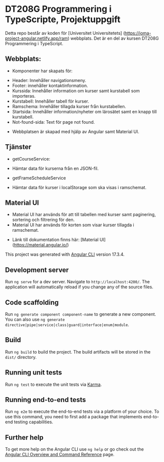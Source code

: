 # DT208G Programmering i TypeScripte, Projektuppgift
Detta repo består av koden för [Universitet Universitetets] (https://joma-project-angular.netlify.app/ram) webbplats. Det är en del av kursen DT208G Programmering i TypeScript. 

## Webbplats:
* Komponenter har skapats för:
- Header: Innehåller navigationsmeny.
- Footer: innehåller kontaktinformation.
- Kurssida: Innehåller information om kurser samt kurstabell som importeras.
- Kurstabell: Innehåller tabell för kurser.
- Ramschema: Innehåller tillagda kurser från kurstabellen.
- Startsida: Innehåller information/nyheter om lärosätet samt en knapp till kurstabell.
- Not-found-sida: Text för page not found. 

* Webbplatsen är skapad med hjälp av Angular samt Material UI.

## Tjänster
* getCourseService:
- Hämtar data för kurserna från en JSON-fil.
* getFrameScheduleService
- Hämtar data för kurser i localStorage som ska visas i ramschemat.

## Material UI
* Material UI har används för att till tabellen med kurser samt paginering, sortering och filtrering för den.
* Material UI har används för korten som visar kurser tillagda i ramschemat. 
- Länk till dokumentation finns här: [Material UI] (https://material.angular.io/)


This project was generated with [Angular CLI](https://github.com/angular/angular-cli) version 17.3.4.

## Development server

Run `ng serve` for a dev server. Navigate to `http://localhost:4200/`. The application will automatically reload if you change any of the source files.

## Code scaffolding

Run `ng generate component component-name` to generate a new component. You can also use `ng generate directive|pipe|service|class|guard|interface|enum|module`.

## Build

Run `ng build` to build the project. The build artifacts will be stored in the `dist/` directory.

## Running unit tests

Run `ng test` to execute the unit tests via [Karma](https://karma-runner.github.io).

## Running end-to-end tests

Run `ng e2e` to execute the end-to-end tests via a platform of your choice. To use this command, you need to first add a package that implements end-to-end testing capabilities.

## Further help

To get more help on the Angular CLI use `ng help` or go check out the [Angular CLI Overview and Command Reference](https://angular.io/cli) page.
